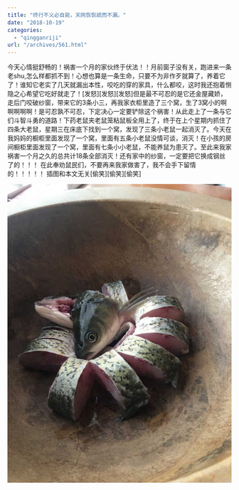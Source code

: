 ```yaml
---
title: "终行不义必自毙，天网恢恢疏而不漏。"
date: "2018-10-19"
categories: 
  - "qingganriji"
url: "/archives/561.html"
---
```


今天心情挺舒畅的！祸害一个月的家伙终于伏法！！月前窗子没有关，跑进来一条老shu,怎么样都抓不到！心想也算是一条生命，只要不为非作歹就算了，养着它了！谁知它老实了几天就漏出本性，咬吃的穿的家具，什么都咬，这时我还抱着恻隐之心希望它吃好就走了！\[发怒\]\[发怒\]\[发怒\]但是最不可忍的是它还金屋藏娇，走后门咬破纱窗，带来它的3条小三，再我家衣柜里造了三个窝，生了3窝小的啊啊啊啊啊！是可忍孰不可忍，下定决心一定要铲除这个祸害！从此走上了一条与它们斗智斗勇的道路！下药老鼠夹老鼠笼粘鼠板全用上了，终于在上个星期内抓住了四条大老鼠，星期三在床底下找到一个窝，发现了三条小老鼠一起消灭了。今天在我妈妈的橱柜里面发现了一个窝，里面有五条小老鼠没情可谈，消灭！在小孩的房间橱柜里面发现了一个窝，里面有七条小小老鼠，不能养鼠为患灭了。至此来我家祸害一个月之久的总共计18条全部消灭！还有家中的纱窗，一定要把它换成钢丝了的！！！ 在此奉劝鼠民们，不要再来我家做害了，我不会手下留情的！！！！！ 插图和本文无关\[偷笑\]\[偷笑\]\[偷笑\]

![](/images/2018/10/c8f64a1b1980fdd17c2fb4c0ae708a7f.jpg)
